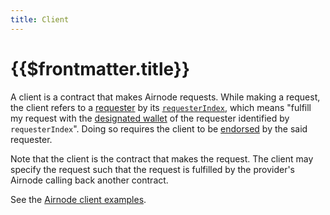 ```yaml
---
title: Client
---
```


# {{$frontmatter.title}}


A client is a contract that makes Airnode requests. While making a request, the client refers to a [requester](/request-response-protocol/requester.md) by its [`requesterIndex`](/request-response-protocol/requester.md#requesterIndex), which means "fulfill my request with the [designated wallet](/request-response-protocol/designated-wallet.md) of the requester identified by `requesterIndex`". Doing so requires the client to be [endorsed](/request-response-protocol/endorsement.md) by the said requester.

Note that the client is the contract that makes the request. The client may specify the request such that the request is fulfilled by the provider's Airnode calling back another contract.

See the [Airnode client examples](https://github.com/api3dao/airnode-client-examples).